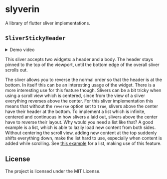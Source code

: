 # slyverin

A library of flutter sliver implementations.

## `SliverStickyHeader`

<details>
    <summary>Demo video</summary>

![Video of example for SliverStickyHeader](./docs/sliver_sticky_header_centered.gif)

</details>

This sliver accepts two widgets: a header and a body. The header stays pinned to the top of the
viewport, until the bottom edge of the overall sliver scrolls out.

The sliver allows you to reverse the normal order so that the header is at the bottom. In itself
this can be an interesting usage of the widget. There is a more interesting use for this feature
though. Slivers can be a bit tricky when using a scroll view which is centered, since from the view
of a sliver everything reverses above the center. For this sliver implementation this means that
without the `reverse` option set to `true`, slivers above the center have their header at the
bottom. To implement a list which is infinite, centered and continuous in how slivers a laid out,
slivers above the center have to reverse their layout. Why would you need a list like that? A good
example is a list, which is able to lazily load new content from both sides. Without centering the
scroll view, adding new content at the top suddenly shifts everything down, make the list hard to
use, especially when content is added while scrolling. See
[this example](./example/lib/src/sliver_sticky_header_centered_example.dart) for a list, making use
of this feature.

## License

The project is licensed under the MIT License.
